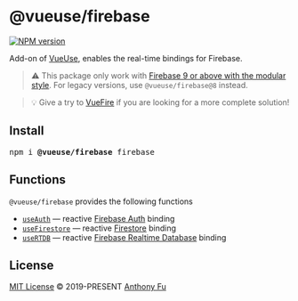 # @vueuse/firebase

[![NPM version](https://img.shields.io/npm/v/@vueuse/firebase?color=a1b858)](https://www.npmjs.com/package/@vueuse/firebase)

Add-on of [VueUse](https://github.com/vueuse/vueuse), enables the real-time bindings for Firebase.

> ⚠️ This package only work with [Firebase 9 or above with the modular style](https://firebase.google.com/docs/web/modular-upgrade). For legacy versions, use `@vueuse/firebase@8` instead.

> 💡 Give a try to [VueFire](https://vuefire.vuejs.org/) if you are looking for a more complete solution!

## Install

<pre class='language-bash'>
npm i <b>@vueuse/firebase</b> firebase
</pre>

## Functions

`@vueuse/firebase` provides the following functions

<!--GENERATED LIST, DO NOT MODIFY MANUALLY-->
<!--FUNCTIONS_LIST_STARTS-->

- [`useAuth`](https://vueuse.org/firebase/useAuth/) — reactive [Firebase Auth](https://firebase.google.com/docs/auth) binding
- [`useFirestore`](https://vueuse.org/firebase/useFirestore/) — reactive [Firestore](https://firebase.google.com/docs/firestore) binding
- [`useRTDB`](https://vueuse.org/firebase/useRTDB/) — reactive [Firebase Realtime Database](https://firebase.google.com/docs/database) binding

<!--FUNCTIONS_LIST_ENDS-->

## License

[MIT License](https://github.com/vueuse/vueuse/blob/master/LICENSE) © 2019-PRESENT [Anthony Fu](https://github.com/antfu)
